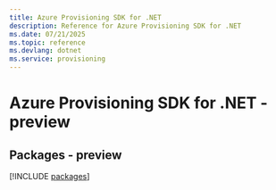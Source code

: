 ```yaml
---
title: Azure Provisioning SDK for .NET
description: Reference for Azure Provisioning SDK for .NET
ms.date: 07/21/2025
ms.topic: reference
ms.devlang: dotnet
ms.service: provisioning
---
```

# Azure Provisioning SDK for .NET - preview
## Packages - preview
[!INCLUDE [packages](provisioning-index.md)]